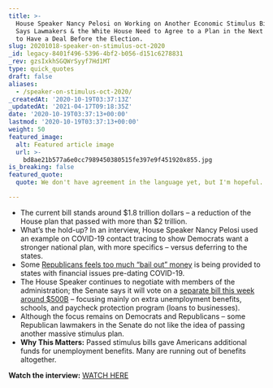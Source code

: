```yaml
---
title: >-
  House Speaker Nancy Pelosi on Working on Another Economic Stimulus Bill. She
  Says Lawmakers & the White House Need to Agree to a Plan in the Next 48-Hours
  to Have a Deal Before the Election.
slug: 20201018-speaker-on-stimulus-oct-2020
_id: legacy-8401f496-5396-4bf2-b056-d151c6278831
_rev: gzsIxkhSGQWrSyyf7Hd1MT
type: quick_quotes
draft: false
aliases:
  - /speaker-on-stimulus-oct-2020/
_createdAt: '2020-10-19T03:37:13Z'
_updatedAt: '2021-04-17T09:18:35Z'
date: '2020-10-19T03:37:13+00:00'
lastmod: '2020-10-19T03:37:13+00:00'
weight: 50
featured_image:
  alt: Featured article image
  url: >-
    bd8ae21b577a6e0cc7989450380515fe397e9f451920x855.jpg
is_breaking: false
featured_quote:
  quote: We don't have agreement in the language yet, but I'm hopeful.

---
```

* The current bill stands around $1.8 trillion dollars – a reduction of the House plan that passed with more than $2 trillion.
* What’s the hold-up? In an interview, House Speaker Nancy Pelosi used an example on COVID-19 contact tracing to show Democrats want a stronger national plan, with more specifics – versus deferring to the states.
* Some [Republicans feels too much “bail out” money](https://www.nytimes.com/2020/10/15/us/politics/stimulus-talks-republicans.html) is being provided to states with financial issues pre-dating COVID-19.
* The House Speaker continues to negotiate with members of the administration; the Senate says it will vote on a [separate bill this week around $500B](https://www.cnbc.com/2020/10/18/pelosi-sets-48-hour-deadline-to-reach-coronavirus-stimulus-deal-before-election.html) – focusing mainly on extra unemployment benefits, schools, and paycheck protection program (loans to businesses).
* Although the focus remains on Democrats and Republicans – some Republican lawmakers in the Senate do not like the idea of passing another massive stimulus plan.
* **Why This Matters:** Passed stimulus bills gave Americans additional funds for unemployment benefits. Many are running out of benefits altogether.

**Watch the interview:** [WATCH HERE](https://abcnews.go.com/Politics/dems-wh-48-hours-reach-stimulus-agreement-election/story?id=73672906)